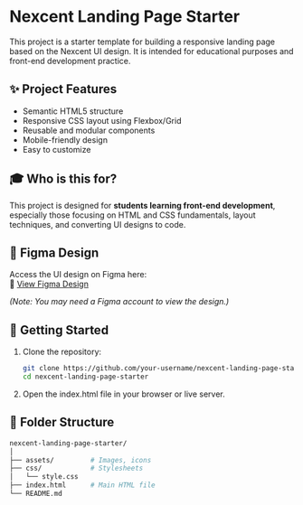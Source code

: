 # Nexcent Landing Page Starter

This project is a starter template for building a responsive landing page based on the Nexcent UI design. It is intended for educational purposes and front-end development practice.

## ✨ Project Features

- Semantic HTML5 structure
- Responsive CSS layout using Flexbox/Grid
- Reusable and modular components
- Mobile-friendly design
- Easy to customize

## 🎓 Who is this for?

This project is designed for **students learning front-end development**, especially those focusing on HTML and CSS fundamentals, layout techniques, and converting UI designs to code.

## 🎨 Figma Design

Access the UI design on Figma here:  
🔗 [View Figma Design](https://www.figma.com/design/xGkPw3xDrXMu5mamocPtaR/Responsive-Landing-Page-Design-%7C-Website-Home-Page-Design-%7C-Agency-Website-UI-Design--Community-?node-id=1-2&t=yRAMs8qjBjyRtQZw-1)

*(Note: You may need a Figma account to view the design.)*

## 🚀 Getting Started

1. Clone the repository:
   ```bash
   git clone https://github.com/your-username/nexcent-landing-page-starter.git
   cd nexcent-landing-page-starter
   ```
2. Open the index.html file in your browser or live server.

## 📁 Folder Structure
  ```bash
nexcent-landing-page-starter/
│
├── assets/         # Images, icons
├── css/            # Stylesheets
│   └── style.css
├── index.html      # Main HTML file
└── README.md
```

